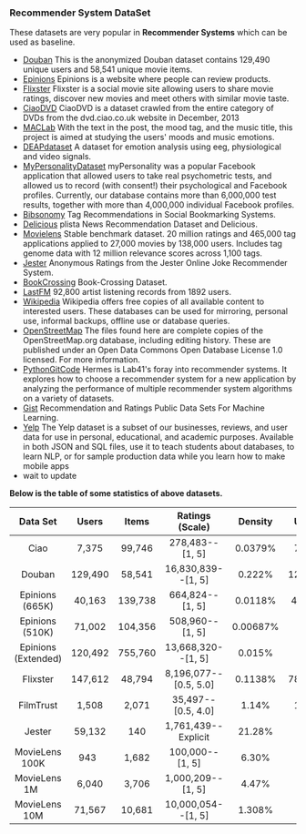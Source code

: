### Recommender System DataSet

These datasets are very popular in **Recommender Systems** which can be used as baseline.

- [Douban](https://www.cse.cuhk.edu.hk/irwin.king.new/pub/data/douban) This is the anonymized Douban dataset contains 129,490 unique users and 58,541 unique movie items.
- [Epinions](http://www.trustlet.org/epinions.html) Epinions is a website where people can review products.
- [Flixster](http://socialcomputing.asu.edu/datasets/Flixster) Flixster is a social movie site allowing users to share movie ratings, discover new movies and meet others with similar movie taste.
- [CiaoDVD](https://www.librec.net/datasets.html) CiaoDVD is a dataset crawled from the entire category of DVDs from the dvd.ciao.co.uk website in December, 2013
- [MACLab](http://mac.citi.sinica.edu.tw/LJ#.VRGYfOHlZ40) With the text in the post, the mood tag, and the music title, this project is aimed at studying the users' moods and music emotions.
- [DEAPdataset](http://www.eecs.qmul.ac.uk/mmv/datasets/deap/index.html) A dataset for emotion analysis using eeg, physiological and video signals.
- [MyPersonalityDataset](http://mypersonality.org/wiki/doku.php) myPersonality was a popular Facebook application that allowed users to take real psychometric tests, and allowed us to record (with consent!) their psychological and Facebook profiles. Currently, our database contains more than 6,000,000 test results, together with more than 4,000,000 individual Facebook profiles.
- [Bibsonomy](http://www.kde.cs.uni-kassel.de/bibsonomy/dumps) Tag Recommendations in Social Bookmarking Systems.
- [Delicious](http://www.dai-labor.de/en/competence_centers/irml/datasets/) plista News Recommendation Dataset and Delicious.
- [Movielens](https://grouplens.org/datasets/movielens/) Stable benchmark dataset. 20 million ratings and 465,000 tag applications applied to 27,000 movies by 138,000 users. Includes tag genome data with 12 million relevance scores across 1,100 tags.
- [Jester](http://eigentaste.berkeley.edu/dataset/) Anonymous Ratings from the Jester Online Joke Recommender System.
- [BookCrossing](http://www2.informatik.uni-freiburg.de/~cziegler/BX/)  Book-Crossing Dataset.
- [LastFM](https://grouplens.org/datasets/hetrec-2011/) 92,800 artist listening records from 1892 users.
- [Wikipedia](https://en.wikipedia.org/wiki/Wikipedia:Database_download#English-language_Wikipedia) Wikipedia offers free copies of all available content to interested users. These databases can be used for mirroring, personal use, informal backups, offline use or database queries.
- [OpenStreetMap](http://planet.openstreetmap.org/planet/full-history/) The files found here are complete copies of the OpenStreetMap.org database, including editing history. These are published under an Open Data Commons Open Database License 1.0 licensed. For more information.
- [PythonGitCode](https://github.com/lab41/hermes) Hermes is Lab41's foray into recommender systems. It explores how to choose a recommender system for a new application by analyzing the performance of multiple recommender system algorithms on a variety of datasets.
- [Gist](https://gist.github.com/entaroadun/1653794) Recommendation and Ratings Public Data Sets For Machine Learning.
- [Yelp](https://www.yelp.com/dataset) The Yelp dataset is a subset of our businesses, reviews, and user data for use in personal, educational, and academic purposes. Available in both JSON and SQL files, use it to teach students about databases, to learn NLP, or for sample production data while you learn how to make mobile apps
- wait to  update

**Below is the table of some statistics of above datasets.**

|  Data Set	        |  Users	| Items	| Ratings (Scale)	    | Density| 	Users	| Links (Type)         |
|:-:                |:-:      |:-:    |:-:                  |:-:     |:-:     |:-:                   |
|Ciao               |	7,375   |	99,746|	278,483--[1, 5]     |	0.0379%|	7,375 |111,781--Trust        |
|Douban             |	129,490 |	58,541|16,830,839--[1, 5]   |	0.222% |129,490	|1,692,952--Friendship |	
|Epinions (665K)	  | 40,163 	|139,738|	664,824--[1, 5]	    |0.0118% |49,289	|487,183--Trust	       | 
|Epinions (510K)	  |  71,002	|104,356|	508,960--[1, 5]	    |0.00687%|	 	 	  |Trust	               |  
|Epinions (Extended)|	120,492	|755,760|	13,668,320--[1, 5]  |	0.015% |	 	 	  |Trust Distrust	       | 
|Flixster           |	147,612	|48,794	|8,196,077--[0.5, 5.0]|	0.1138%|787,213	|11,794,648--Friendship|	
|FilmTrust          |	1,508	  |2,071	|35,497--[0.5, 4.0]	  |1.14%	 |1,642	  |1,853--Trust	         |  
|Jester             |	59,132	|140	  |1,761,439--Explicit  |	21.28% |	 	 	 	|                      | 
|MovieLens 100K     |	943	    |1,682	|100,000--[1, 5]      |	6.30%	 |	 	 	  |                      | 
|MovieLens 1M       |	6,040	  |3,706	|1,000,209--[1, 5]	  |4.47%	 |	 	 	  |                      | 
|MovieLens 10M      |	71,567	|10,681	|10,000,054--[1, 5]	  |1.308%	 |	 	 	  |                      | 

